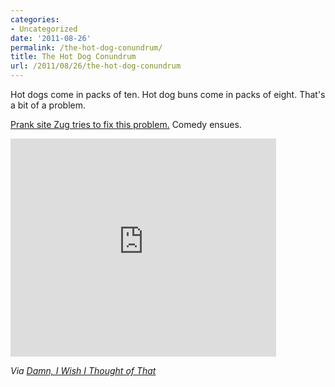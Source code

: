 ```yaml
---
categories:
- Uncategorized
date: '2011-08-26'
permalink: /the-hot-dog-conundrum/
title: The Hot Dog Conundrum
url: /2011/08/26/the-hot-dog-conundrum
---
```


Hot dogs come in packs of ten. Hot dog buns come in packs of eight. That's a bit of a problem.

<a href="https://www.youtube.com/watch?v=YhXzM70CNrw">Prank site Zug tries to fix this problem.</a> Comedy ensues.

<iframe class="alignc" width="425" height="349" src="https://www.youtube.com/embed/YhXzM70CNrw" frameborder="0" allowfullscreen></iframe>

<em>Via <a href="http://www.damniwish.com/2011/07/we-rarely-appreciate-the-usefulness-of-standards.html">Damn, I Wish I Thought of That</a></em>